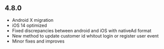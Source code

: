 ## 4.8.0

- Android X migration
- iOS 14 optimized
- Fixed discrepancies between android and iOS with nativeAd format
- New method to update customer id whitout login or register user event
- Minor fixes and improves
